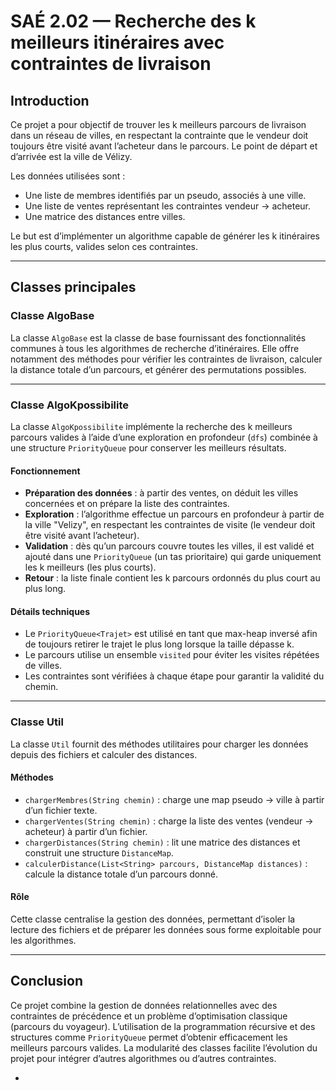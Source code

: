 SAÉ 2.02 — Recherche des k meilleurs itinéraires avec contraintes de livraison
==========================================================================

## Introduction

Ce projet a pour objectif de trouver les k meilleurs parcours de livraison dans un réseau de villes, en respectant la contrainte que le vendeur doit toujours être visité avant l’acheteur dans le parcours. Le point de départ et d’arrivée est la ville de Vélizy.

Les données utilisées sont :
- Une liste de membres identifiés par un pseudo, associés à une ville.
- Une liste de ventes représentant les contraintes vendeur → acheteur.
- Une matrice des distances entre villes.

Le but est d’implémenter un algorithme capable de générer les k itinéraires les plus courts, valides selon ces contraintes.

---

## Classes principales

### Classe AlgoBase

La classe `AlgoBase` est la classe de base fournissant des fonctionnalités communes à tous les algorithmes de recherche d’itinéraires. Elle offre notamment des méthodes pour vérifier les contraintes de livraison, calculer la distance totale d’un parcours, et générer des permutations possibles. 

---

### Classe AlgoKpossibilite

La classe `AlgoKpossibilite` implémente la recherche des k meilleurs parcours valides à l’aide d’une exploration en profondeur (`dfs`) combinée à une structure `PriorityQueue` pour conserver les meilleurs résultats.

#### Fonctionnement

- **Préparation des données** : à partir des ventes, on déduit les villes concernées et on prépare la liste des contraintes.
- **Exploration** : l’algorithme effectue un parcours en profondeur à partir de la ville "Velizy", en respectant les contraintes de visite (le vendeur doit être visité avant l’acheteur).
- **Validation** : dès qu’un parcours couvre toutes les villes, il est validé et ajouté dans une `PriorityQueue` (un tas prioritaire) qui garde uniquement les k meilleurs (les plus courts).
- **Retour** : la liste finale contient les k parcours ordonnés du plus court au plus long.

#### Détails techniques

- Le `PriorityQueue<Trajet>` est utilisé en tant que max-heap inversé afin de toujours retirer le trajet le plus long lorsque la taille dépasse k.
- Le parcours utilise un ensemble `visited` pour éviter les visites répétées de villes.
- Les contraintes sont vérifiées à chaque étape pour garantir la validité du chemin.

---

### Classe Util

La classe `Util` fournit des méthodes utilitaires pour charger les données depuis des fichiers et calculer des distances.

#### Méthodes

- `chargerMembres(String chemin)` : charge une map pseudo → ville à partir d’un fichier texte.
- `chargerVentes(String chemin)` : charge la liste des ventes (vendeur → acheteur) à partir d’un fichier.
- `chargerDistances(String chemin)` : lit une matrice des distances et construit une structure `DistanceMap`.
- `calculerDistance(List<String> parcours, DistanceMap distances)` : calcule la distance totale d’un parcours donné.

#### Rôle

Cette classe centralise la gestion des données, permettant d’isoler la lecture des fichiers et de préparer les données sous forme exploitable pour les algorithmes.

---

## Conclusion

Ce projet combine la gestion de données relationnelles avec des contraintes de précédence et un problème d’optimisation classique (parcours du voyageur). L’utilisation de la programmation récursive et des structures comme `PriorityQueue` permet d’obtenir efficacement les meilleurs parcours valides. La modularité des classes facilite l’évolution du projet pour intégrer d’autres algorithmes ou d’autres contraintes.

-
